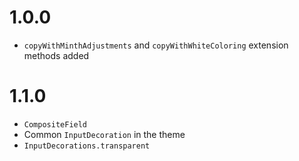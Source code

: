 # 1.0.0

- `copyWithMinthAdjustments` and `copyWithWhiteColoring` extension methods added

# 1.1.0

- `CompositeField`
- Common `InputDecoration` in the theme
- `InputDecorations.transparent`